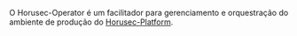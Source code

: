 O Horusec-Operator é um facilitador para gerenciamento e orquestração do ambiente de produção do [Horusec-Platform](C3-Component/Platform/HOME).
